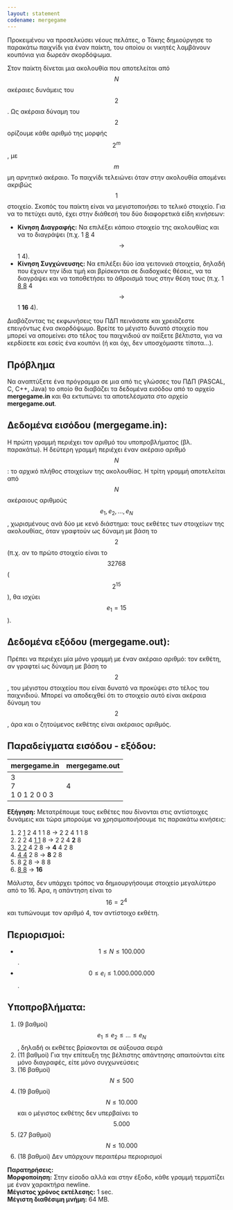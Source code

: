 ```yaml
---
layout: statement
codename: mergegame
---
```


Προκειμένου να προσελκύσει νέους πελάτες, ο Τάκης δημιούργησε το παρακάτω παιχνίδι για έναν παίκτη, 
του οποίου οι νικητές λαμβάνουν κουπόνια για δωρεάν σκορδόψωμα.

Στον παίκτη δίνεται μια ακολουθία που αποτελείται από $$N$$ ακέραιες δυνάμεις του $$2$$. 
Ως ακέραια δύναμη του $$2$$ ορίζουμε κάθε αριθμό της μορφής $$2^m$$, με $$m$$ μη αρνητικό ακέραιο. 
Το παιχνίδι τελειώνει όταν στην ακολουθία απομένει ακριβώς $$1$$ στοιχείο. 
Σκοπός του παίκτη είναι να μεγιστοποιήσει το τελικό στοιχείο. 
Για να το πετύχει αυτό, έχει στην διάθεσή του δύο διαφορετικά είδη κινήσεων:

 - **Κίνηση Διαγραφής:** Να επιλέξει κάποιο στοιχείο της ακολουθίας και να το διαγράψει 
 (π.χ. 1 <ins>8</ins> 4 $$\rightarrow$$ 1 4).
 - **Κίνηση Συγχώνευσης:** Να επιλέξει δύο ίσα γειτονικά στοιχεία, δηλαδή που έχουν την ίδια τιμή 
 και βρίσκονται σε διαδοχικές θέσεις, 
να τα διαγράψει και να τοποθετήσει το άθροισμά τους στην θέση τους 
(π.χ. 1 <ins>8 8</ins> 4 $$\rightarrow$$ 1 **16** 4).

Διαβάζοντας τις εκφωνήσεις του ΠΔΠ πεινάσατε και χρειάζεστε επειγόντως ένα σκορδόψωμο. 
Βρείτε το μέγιστο δυνατό στοιχείο που μπορεί να απομείνει στο τέλος του παιχνιδιού αν παίξετε βέλτιστα, 
για να κερδίσετε και εσείς ένα κουπόνι (ή και όχι, δεν υποσχόμαστε τίποτα…). 

## Πρόβλημα

Να αναπτύξετε ένα πρόγραμμα σε μια από τις γλώσσες του ΠΔΠ (PASCAL, C, C++, Java) το οποίο θα διαβάζει 
τα δεδομένα εισόδου από το αρχείο **mergegame.in** και θα εκτυπώνει τα αποτελέσματα στο αρχείο **mergegame.out**.
 
## Δεδομένα εισόδου (mergegame.in):

Η πρώτη γραμμή περιέχει τον αριθμό του υποπροβλήματος (βλ. παρακάτω). 
Η δεύτερη γραμμή περιέχει έναν ακέραιο αριθμό $$N$$: το αρχικό πλήθος στοιχείων της ακολουθίας. 
Η τρίτη γραμμή αποτελείται από $$N$$ ακέραιους αριθμούς $$e_1, e_2, \dots , e_N$$, χωρισμένους 
ανά δύο με κενό διάστημα: τους εκθέτες των στοιχείων της ακολουθίας, όταν γραφτούν ως δύναμη με 
βάση το $$2$$ (π.χ. αν το πρώτο στοιχείο είναι το $$32768$$ ($$2^{15}$$), θα ισχύει $$e_1=15$$).

## Δεδομένα εξόδου (mergegame.out):

Πρέπει να περιέχει μία μόνο γραμμή με έναν ακέραιο αριθμό: τον εκθέτη, αν γραφτεί ως δύναμη 
με βάση το $$2$$, του μέγιστου στοιχείου που είναι δυνατό να προκύψει στο τέλος του παιχνιδιού. 
Μπορεί να αποδειχθεί ότι το στοιχείο αυτό είναι ακέραια δύναμη του $$2$$, 
άρα και ο ζητούμενος εκθέτης είναι ακέραιος αριθμός. 

## Παραδείγματα εισόδου - εξόδου: 


| **mergegame.in**      | **mergegame.out** |
| :--- | :--- |
| 3<br>7<br>1 0 1 2 0 0 3 | 4 |

**Εξήγηση:** Μετατρέπουμε τους εκθέτες που δίνονται στις αντίστοιχες δυνάμεις και τώρα 
μπορούμε να χρησιμοποιήσουμε τις παρακάτω κινήσεις:

1. 2 <ins>1</ins> 2 4 1 1 8 → 2 2 4 1 1 8<br>
1. 2 2 4 <ins>1 1</ins> 8 → 2 2 4 **2** 8<br>
1. <ins>2 2</ins> 4 2 8 → **4** 4 2 8<br>
1. <ins>4 4</ins> 2 8 → **8** 2 8<br>
1. 8 <ins>2</ins> 8 → 8 8<br>
1. <ins>8 8</ins> → **16**

Μάλιστα, δεν υπάρχει τρόπος να δημιουργήσουμε στοιχείο μεγαλύτερο από το 16. 
Άρα, η απάντηση είναι το $$16=2^4$$ και τυπώνουμε τον αριθμό 4, τον αντίστοιχο εκθέτη.

## Περιορισμοί:
 - $$1\leq N \leq 100.000$$.
 - $$0 \leq e_i \leq 1.000.000.000$$.
 
## Υποπροβλήματα:
1. (9 βαθμοί) $$e_1\leq e_2\leq \dots \leq e_N$$, δηλαδή οι εκθέτες βρίσκονται σε αύξουσα σειρά
1. (11 βαθμοί) Για την επίτευξη της βέλτιστης απάντησης απαιτούνται είτε μόνο διαγραφές, είτε μόνο συγχωνεύσεις
1. (16 βαθμοί) $$N\leq 500$$
1. (19 βαθμοί) $$N\leq 10.000$$ και ο μέγιστος εκθέτης δεν υπερβαίνει το $$5.000$$
1. (27 βαθμοί) $$N\leq 10.000$$
1. (18 βαθμοί) Δεν υπάρχουν περαιτέρω περιορισμοί

**Παρατηρήσεις:**<br>
**Μορφοποίηση:** Στην είσοδο αλλά και στην έξοδο, κάθε γραμμή τερματίζει με έναν χαρακτήρα newline.<br>
**Μέγιστος χρόνος εκτέλεσης:** 1 sec.<br>
**Μέγιστη διαθέσιμη μνήμη:** 64 MB.
